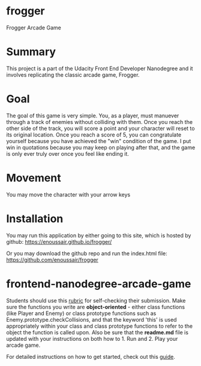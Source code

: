 # frogger
Frogger Arcade Game

# Summary

This project is a part of the Udacity Front End Developer Nanodegree and it involves replicating the classic arcade game, Frogger.

# Goal

The goal of this game is very simple. You, as a player, must manuever through a track of enemies without colliding with them. Once you reach the other side of the track, you will score a point and your character will reset to its original location. Once you reach a score of 5, you can congratulate yourself because you have achieved the "win" condition of the game. I put win in quotations because you may keep on playing after that, and the game is only ever truly over once you feel like ending it.


# Movement

You may move the character with your arrow keys


# Installation

You may run this application by either going to this site, which is hosted by github:
https://enoussair.github.io/frogger/

Or you may download the github repo and run the index.html file:
https://github.com/enoussair/frogger

frontend-nanodegree-arcade-game
===============================

Students should use this [rubric](https://review.udacity.com/#!/projects/2696458597/rubric) for self-checking their submission. Make sure the functions you write are **object-oriented** - either class functions (like Player and Enemy) or class prototype functions such as Enemy.prototype.checkCollisions, and that the keyword 'this' is used appropriately within your class and class prototype functions to refer to the object the function is called upon. Also be sure that the **readme.md** file is updated with your instructions on both how to 1. Run and 2. Play your arcade game.

For detailed instructions on how to get started, check out this [guide](https://docs.google.com/document/d/1v01aScPjSWCCWQLIpFqvg3-vXLH2e8_SZQKC8jNO0Dc/pub?embedded=true).
